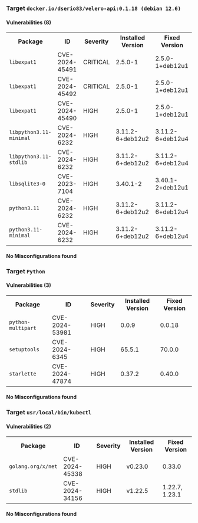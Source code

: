 
<h3>Target <code>docker.io/dserio83/velero-api:0.1.18 (debian 12.6)</code></h3>
<h4>Vulnerabilities (8)</h4>
<table>
    <tr>
        <th>Package</th>
        <th>ID</th>
        <th>Severity</th>
        <th>Installed Version</th>
        <th>Fixed Version</th>
    </tr>
    <tr>
        <td><code>libexpat1</code></td>
        <td>CVE-2024-45491</td>
        <td>CRITICAL</td>
        <td>2.5.0-1</td>
        <td>2.5.0-1+deb12u1</td>
    </tr>
    <tr>
        <td><code>libexpat1</code></td>
        <td>CVE-2024-45492</td>
        <td>CRITICAL</td>
        <td>2.5.0-1</td>
        <td>2.5.0-1+deb12u1</td>
    </tr>
    <tr>
        <td><code>libexpat1</code></td>
        <td>CVE-2024-45490</td>
        <td>HIGH</td>
        <td>2.5.0-1</td>
        <td>2.5.0-1+deb12u1</td>
    </tr>
    <tr>
        <td><code>libpython3.11-minimal</code></td>
        <td>CVE-2024-6232</td>
        <td>HIGH</td>
        <td>3.11.2-6+deb12u2</td>
        <td>3.11.2-6+deb12u4</td>
    </tr>
    <tr>
        <td><code>libpython3.11-stdlib</code></td>
        <td>CVE-2024-6232</td>
        <td>HIGH</td>
        <td>3.11.2-6+deb12u2</td>
        <td>3.11.2-6+deb12u4</td>
    </tr>
    <tr>
        <td><code>libsqlite3-0</code></td>
        <td>CVE-2023-7104</td>
        <td>HIGH</td>
        <td>3.40.1-2</td>
        <td>3.40.1-2+deb12u1</td>
    </tr>
    <tr>
        <td><code>python3.11</code></td>
        <td>CVE-2024-6232</td>
        <td>HIGH</td>
        <td>3.11.2-6+deb12u2</td>
        <td>3.11.2-6+deb12u4</td>
    </tr>
    <tr>
        <td><code>python3.11-minimal</code></td>
        <td>CVE-2024-6232</td>
        <td>HIGH</td>
        <td>3.11.2-6+deb12u2</td>
        <td>3.11.2-6+deb12u4</td>
    </tr>
</table>
<h4>No Misconfigurations found</h4>
<h3>Target <code>Python</code></h3>
<h4>Vulnerabilities (3)</h4>
<table>
    <tr>
        <th>Package</th>
        <th>ID</th>
        <th>Severity</th>
        <th>Installed Version</th>
        <th>Fixed Version</th>
    </tr>
    <tr>
        <td><code>python-multipart</code></td>
        <td>CVE-2024-53981</td>
        <td>HIGH</td>
        <td>0.0.9</td>
        <td>0.0.18</td>
    </tr>
    <tr>
        <td><code>setuptools</code></td>
        <td>CVE-2024-6345</td>
        <td>HIGH</td>
        <td>65.5.1</td>
        <td>70.0.0</td>
    </tr>
    <tr>
        <td><code>starlette</code></td>
        <td>CVE-2024-47874</td>
        <td>HIGH</td>
        <td>0.37.2</td>
        <td>0.40.0</td>
    </tr>
</table>
<h4>No Misconfigurations found</h4>
<h3>Target <code>usr/local/bin/kubectl</code></h3>
<h4>Vulnerabilities (2)</h4>
<table>
    <tr>
        <th>Package</th>
        <th>ID</th>
        <th>Severity</th>
        <th>Installed Version</th>
        <th>Fixed Version</th>
    </tr>
    <tr>
        <td><code>golang.org/x/net</code></td>
        <td>CVE-2024-45338</td>
        <td>HIGH</td>
        <td>v0.23.0</td>
        <td>0.33.0</td>
    </tr>
    <tr>
        <td><code>stdlib</code></td>
        <td>CVE-2024-34156</td>
        <td>HIGH</td>
        <td>v1.22.5</td>
        <td>1.22.7, 1.23.1</td>
    </tr>
</table>
<h4>No Misconfigurations found</h4>
